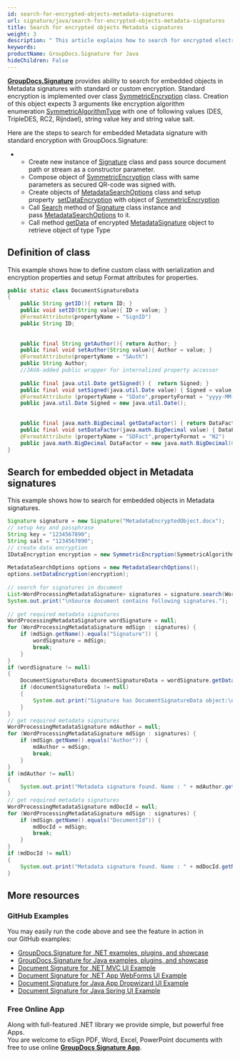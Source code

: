 ```yaml
---
id: search-for-encrypted-objects-metadata-signatures
url: signature/java/search-for-encrypted-objects-metadata-signatures
title: Search for encrypted objects Metadata signatures
weight: 3
description: " This article explains how to search for encrypted electronic signatures in the document metadata. This topic contains example of using standard encryption, serialization, class definition and search for embedded objects in the document metadata with GroupDocs.Signature."
keywords: 
productName: GroupDocs.Signature for Java
hideChildren: False
---
```

[**GroupDocs.Signature**](https://products.groupdocs.com/signature/java) provides ability to search for embedded objects in Metadata signatures with standard or custom encryption. Standard encryption is implemented over class [SymmetricEncryption](https://apireference.groupdocs.com/java/signature/com.groupdocs.signature.domain.extensions.encryption/SymmetricEncryption) class. Creation of this object expects 3 arguments like encryption algorithm enumeration [SymmetricAlgorithmType](https://apireference.groupdocs.com/java/signature/com.groupdocs.signature.domain.extensions.encryption/SymmetricAlgorithmType) with one of following values (DES, TripleDES, RC2, Rijndael), string value key and string value salt.

Here are the steps to search for embedded Metadata signature with standard encryption with GroupDocs.Signature:

*   *   Create new instance of [Signature](https://apireference.groupdocs.com/net/signature/groupdocs.signature/signature) class and pass source document path or stream as a constructor parameter.        
    *   Compose object of [SymmetricEncryption](https://apireference.groupdocs.com/net/signature/groupdocs.signature.domain.extensions/symmetricencryption) class with same parameters as secured QR-code was signed with.          
    *   Create objects of [MetadataSearchOptions](https://apireference.groupdocs.com/java/signature/com.groupdocs.signature.options.search/MetadataSearchOptions) class and setup property  [setDataEncryption](https://apireference.groupdocs.com/java/signature/com.groupdocs.signature.options.search/MetadataSearchOptions#setDataEncryption(com.groupdocs.signature.domain.extensions.encryption.IDataEncryption)) with object of [SymmetricEncryption](https://apireference.groupdocs.com/net/signature/groupdocs.signature.domain.extensions/symmetricencryption)  
    *   Call [Search](https://apireference.groupdocs.com/net/signature/groupdocs.signature/signature/methods/search/_1) method of [Signature](https://apireference.groupdocs.com/net/signature/groupdocs.signature/signature) class instance and pass [MetadataSearchOptions](https://apireference.groupdocs.com/java/signature/com.groupdocs.signature.options.search/MetadataSearchOptions) to it.
    *   Call method [getData](https://apireference.groupdocs.com/java/signature/com.groupdocs.signature.domain.signatures.metadata/MetadataSignature#getData(java.lang.Class)) of encrypted [MetadataSignature](https://apireference.groupdocs.com/java/signature/com.groupdocs.signature.domain.signatures.metadata/MetadataSignature) object to retrieve object of type Type

## Definition of class

This example shows how to define custom class with serialization and encryption properties and setup Format attributes for properties.

```java
public static class DocumentSignatureData
{
    public String getID(){ return ID; }
    public void setID(String value){ ID = value; }
    @FormatAttribute(propertyName = "SignID")
    public String ID;
 
 
    public final String getAuthor(){ return Author; }
    public final void setAuthor(String value){ Author = value; }
    @FormatAttribute(propertyName = "SAuth")
    public String Author;
    //JAVA-added public wrapper for internalized property accessor
 
    public final java.util.Date getSigned() {  return Signed; }
    public final void setSigned(java.util.Date value) { Signed = value; }
    @FormatAttribute (propertyName = "SDate",propertyFormat = "yyyy-MM-dd")
    public java.util.Date Signed = new java.util.Date();
 
 
    public final java.math.BigDecimal getDataFactor() { return DataFactor; }
    public final void setDataFactor(java.math.BigDecimal value) { DataFactor = value; }
    @FormatAttribute (propertyName = "SDFact",propertyFormat = "N2")
    public java.math.BigDecimal DataFactor = new java.math.BigDecimal(0.01);
}
```

## Search for embedded object in Metadata signatures

This example shows how to search for embedded objects in Metadata signatures.

```java
Signature signature = new Signature("MetadataEncryptedObject.docx");
// setup key and passphrase
String key = "1234567890";
String salt = "1234567890";
// create data encryption
IDataEncryption encryption = new SymmetricEncryption(SymmetricAlgorithmType.Rijndael, key, salt);
 
MetadataSearchOptions options = new MetadataSearchOptions();
options.setDataEncryption(encryption);
 
// search for signatures in document
List<WordProcessingMetadataSignature> signatures = signature.search(WordProcessingMetadataSignature.class,options);
System.out.print("\nSource document contains following signatures.");
 
// get required metadata signatures
WordProcessingMetadataSignature wordSignature = null;
for (WordProcessingMetadataSignature mdSign : signatures) {
    if (mdSign.getName().equals("Signature")) {
        wordSignature = mdSign;
        break;
    }
}
if (wordSignature != null)
{
    DocumentSignatureData documentSignatureData = wordSignature.getData(DocumentSignatureData.class);
    if (documentSignatureData != null)
    {
        System.out.print("Signature has DocumentSignatureData object:\n ID = " + documentSignatureData.getID() + ", Author = " + documentSignatureData.getAuthor() + ", Signed = " + documentSignatureData.getSigned() + ", DataFactor " + documentSignatureData.getDataFactor());
    }
}
// get required metadata signatures
WordProcessingMetadataSignature mdAuthor = null;
for (WordProcessingMetadataSignature mdSign : signatures) {
    if (mdSign.getName().equals("Author")) {
        mdAuthor = mdSign;
        break;
    }
}
if (mdAuthor != null)
{
    System.out.print("Metadata signature found. Name : " + mdAuthor.getName() + ". Value: " + mdAuthor.getData(String.class));
}
// get required metadata signatures
WordProcessingMetadataSignature mdDocId = null;
for (WordProcessingMetadataSignature mdSign : signatures) {
    if (mdSign.getName().equals("DocumentId")) {
        mdDocId = mdSign;
        break;
    }
}
if (mdDocId != null)
{
    System.out.print("Metadata signature found. Name : " + mdDocId.getName() + ". Value: " + mdDocId.getData(String.class));
}
```

## More resources

### GitHub Examples 

You may easily run the code above and see the feature in action in our GitHub examples:

*   [GroupDocs.Signature for .NET examples, plugins, and showcase](https://github.com/groupdocs-signature/GroupDocs.Signature-for-.NET)    
*   [GroupDocs.Signature for Java examples, plugins, and showcase](https://github.com/groupdocs-signature/GroupDocs.Signature-for-Java)    
*   [Document Signature for .NET MVC UI Example](https://github.com/groupdocs-signature/GroupDocs.Signature-for-.NET-MVC)    
*   [Document Signature for .NET App WebForms UI Example](https://github.com/groupdocs-signature/GroupDocs.Signature-for-.NET-WebForms)    
*   [Document Signature for Java App Dropwizard UI Example](https://github.com/groupdocs-signature/GroupDocs.Signature-for-Java-Dropwizard)   
*   [Document Signature for Java Spring UI Example](https://github.com/groupdocs-signature/GroupDocs.Signature-for-Java-Spring)
    

### Free Online App 

Along with full-featured .NET library we provide simple, but powerful free Apps.  
You are welcome to eSign PDF, Word, Excel, PowerPoint documents with free to use online **[GroupDocs Signature App](https://products.groupdocs.app/signature)**.
